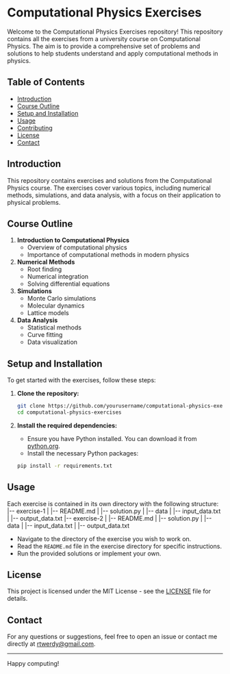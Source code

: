 # Computational Physics Exercises

Welcome to the Computational Physics Exercises repository! This repository contains all the exercises from a university course on Computational Physics. The aim is to provide a comprehensive set of problems and solutions to help students understand and apply computational methods in physics.

## Table of Contents
- [Introduction](#introduction)
- [Course Outline](#course-outline)
- [Setup and Installation](#setup-and-installation)
- [Usage](#usage)
- [Contributing](#contributing)
- [License](#license)
- [Contact](#contact)

## Introduction
This repository contains exercises and solutions from the Computational Physics course. The exercises cover various topics, including numerical methods, simulations, and data analysis, with a focus on their application to physical problems.

## Course Outline
1. **Introduction to Computational Physics**
    - Overview of computational physics
    - Importance of computational methods in modern physics
2. **Numerical Methods**
    - Root finding
    - Numerical integration
    - Solving differential equations
3. **Simulations**
    - Monte Carlo simulations
    - Molecular dynamics
    - Lattice models
4. **Data Analysis**
    - Statistical methods
    - Curve fitting
    - Data visualization

## Setup and Installation
To get started with the exercises, follow these steps:

1. **Clone the repository:**
    ```bash
    git clone https://github.com/yourusername/computational-physics-exercises.git
    cd computational-physics-exercises
    ```

2. **Install the required dependencies:**
    - Ensure you have Python installed. You can download it from [python.org](https://www.python.org/).
    - Install the necessary Python packages:
    ```bash
    pip install -r requirements.txt
    ```

## Usage
Each exercise is contained in its own directory with the following structure:
|-- exercise-1
| |-- README.md
| |-- solution.py
| |-- data
| |-- input_data.txt
| |-- output_data.txt
|-- exercise-2
| |-- README.md
| |-- solution.py
| |-- data
| |-- input_data.txt
| |-- output_data.txt

- Navigate to the directory of the exercise you wish to work on.
- Read the `README.md` file in the exercise directory for specific instructions.
- Run the provided solutions or implement your own.

## License
This project is licensed under the MIT License - see the [LICENSE](LICENSE) file for details.

## Contact
For any questions or suggestions, feel free to open an issue or contact me directly at [rtwerdy@gmail.com](mailto:rtwerdy@gmail.com).

---

Happy computing!


